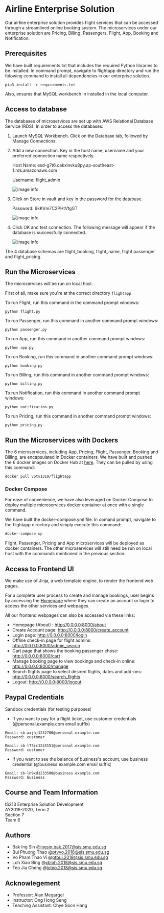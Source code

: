 # Airline Enterprise Solution

Our airline enterprise solution provides flight services that can be accessed through a streamlined online booking system. The microservices under our enterprise solution are Pricing, Billing, Passengers, Flight, App, Booking and Notification.

## Prerequisites
We have built requirements.txt that includes the required Python libraries to be installed. In command prompt, navigate to flightapp directory and run the folowing command to install all dependencies in our enterprise solution.

```
pip3 install -r requirements.txt
```

Also, ensures that MySQL workbench in installed in the local computer.

## Access to database
The databases of microservices are set up with AWS Relational Database Service (RDS). In order to access the databases: 
1. Launch MySQL Workbench. Click on the Database tab, followed by Manage Connections.
2. Add a new connection. Key in the host name, username and your preferred connection name respectively.

    Host Name: esd-g7t6.cakxlnvku8py.ap-southeast-1.rds.amazonaws.com

	Username: flight_admin

	![image info](./pictures/MySQLWorkbench1.png)

3. Click on Store in vault and key in the password for the database. 

   Password: 6kKVm7C2PHtVtgGT

	![image info](./pictures/MySQLWorkbench2.png)

4. Click OK and test connection. The following message will appear if the database is successfully connected. 


	![image info](./pictures/MySQLWorkbench3.png)

The 4 database schemas are flight_booking, flight_name, flight passenger and flight_pricing. 

## Run the Microservices

The microservices will be run on local host. 

First of all, make sure you're at the correct directory 
```flightapp```


To run Flight, run this command in the command prompt windows:
```
python flight.py
```

To run Passenger, run this command in another command prompt windows:
```
python passenger.py
```

To run App, run this command in another command prompt windows:
```
python app.py
```

To run Booking, run this command in another command prompt windows:
```
python booking.py
```

To run Billing, run this command in another command prompt windows:
```
python billing.py
```

To run Notification, run this command in another command prompt windows:
```
python notification.py
```

To run Pricing, run this command in another command prompt windows:
```
python pricing.py
```
## Run the Microservices with Dockers
The 6 microservices, including App, Pricing, Flight, Passenger, Booking and Billing, are encapsulated in Docker containers. We have built and pushed the 6 docker images on Docker Hub at [here](https://hub.docker.com/r/vptv1310/flightapp). They can be pulled by using this command: 
```bash
docker pull vptv1310/flightapp
```

### Docker Compose
For ease of convenience, we have also leveraged on Docker Compose to deploy multiple microservices docker container at once with a single command.

We have built the docker-compose.yml file. In comand prompt, navigate to the flightapp directory and simply execute this command:

```bash
docker-compose up
```
Flight, Passenger, Pricing and App microservices will be deployed as docker containers.
The other microservices will still need be run on local host with the commands mentioned in the previous section.

## Access to Frontend UI
We make use of Jinja, a web template engine, to render the frontend web pages. 

For a complete user process to create and manage bookings, user begins by accessing the [Homepage](http://0.0.0.0:8000/about) where they can create an account or login to access the other services and webpages.

All our frontend webpages can also be accessed via these links:
* Homepage (About) : http://0.0.0.0:8000/about
* Create Account page: http://0.0.0.0:8000/create_account
* Login page: http://0.0.0.0:8000/login
* Offline check-in page for flight admins: http://0.0.0.0:8000/admin_search
* Cart page that shows the booking passenger chose: http://0.0.0.0:8000/cart
* Manage booking page to view bookings and check-in online: http://0.0.0.0:8000/manage
* Search flights page to select desired flights, dates and add-ons: http://0.0.0.0:8000/search_flights
* Logout: http://0.0.0.0:8000/logout

## Paypal Credentials

Sandbox credentials (for testing purposes)


* If you want to pay for a flight ticket, use customer credentials (@personal.example.com email suffix)
```
Email: sb-axjhj1232700@personal.example.com
Password: customer
```
```
Email: sb-l75ic1243151@personal.example.com
Password: customer
```

* If you want to see the balance of business's account, use business credential (@business.example.com email suffix)
```	
Email: sb-ln9xd1233508@business.example.com
Password: business
```

## Course and Team Information
IS213 Enterprise Solution Development <br/>
AY2019-2020, Term 2 <br/>
Section 7<br/>
Team 6


## Authors
* Bak Ing Sin @ingsin.bak.2017@sis.smu.edu.sg
* Bui Phuong Thao @ptvvo.2018@sis.smu.edu.sg
* Vo Pham Thao Vi @ptbui.2018@sis.smu.edu.sg  
* Loh Xiao Bing @xbloh.2018@sis.smu.edu.sg  
* Teo Jia Cheng @jcteo.2018@sis.smu.edu.sg

## Acknowlegement
* Professor: Alan Megargel
* Instructor: Ong Hong Seng
* Teaching Assistant: Chye Soon Hang 